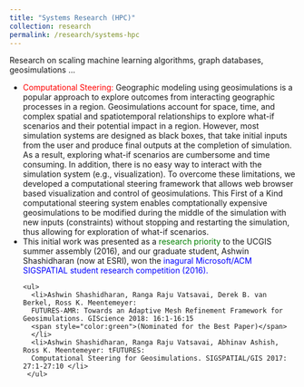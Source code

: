```yaml
---
title: "Systems Research (HPC)"
collection: research
permalink: /research/systems-hpc
---
```


Research on scaling machine learning algorithms, graph databases, geosimulations ...

<ul>
  <li><span style="color:red">Computational Steering:</span> Geographic modeling using geosimulations is a 
    popular approach to explore outcomes from interacting geographic processes in a region. Geosimulations account for 
    space, time, and complex spatial and spatiotemporal relationships to explore what-if scenarios and their potential 
    impact in a region. However, most simulation systems are designed as black boxes, that take initial inputs from the 
    user and produce final outputs at the completion of simulation. As a result, exploring what-if scenarios are cumbersome 
    and time consuming. In addition, there is no easy way to interact with the simulation system (e.g., visualization). 
    To overcome these limitations, we developed a computational steering framework that allows web browser based visualization 
    and control of geosimulations. This First of a Kind computational steering system enables comptationally expensive geosimulations
    to be modified during the middle of the simulation with new inputs (constraints) without stopping and restarting the simulation,
    thus allowing for exploration of what-if scenarios. 
  </li>
  <li>This initial work was presented as a <span style="color:green">research priority</span> to the 
    UCGIS summer assembly (2016), and our graduate student, Ashwin Shashidharan (now at ESRI), won the 
    <span style="color:blue">inagural Microsoft/ACM SIGSPATIAL student research competition (2016).</span>
    
    <ul>
      <li>Ashwin Shashidharan, Ranga Raju Vatsavai, Derek B. van Berkel, Ross K. Meentemeyer: 
      FUTURES-AMR: Towards an Adaptive Mesh Refinement Framework for Geosimulations. GIScience 2018: 16:1-16:15 
      <span style="color:green">(Nominated for the Best Paper)</span>
      </li>
      <li>Ashwin Shashidharan, Ranga Raju Vatsavai, Abhinav Ashish, Ross K. Meentemeyer: tFUTURES: 
      Computational Steering for Geosimulations. SIGSPATIAL/GIS 2017: 27:1-27:10 </li>
     </ul>
  </li>
</ul>
